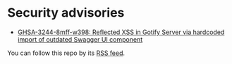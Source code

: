 # Security advisories

- [GHSA-3244-8mff-w398: Reflected XSS in Gotify Server via hardcoded import of outdated Swagger UI component](GHSA-3244-8mff-w398/README.md)

You can follow this repo by its [RSS feed](https://github.com/40826d/advisories/commits.atom).
